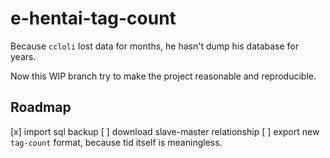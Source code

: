 # e-hentai-tag-count

Because `ccloli` lost data for months, he hasn't dump his database for years.

Now this WIP branch try to make the project reasonable and reproducible.

## Roadmap

[x] import sql backup
[ ] download slave-master relationship
[ ] export new `tag-count` format, because tid itself is meaningless.
